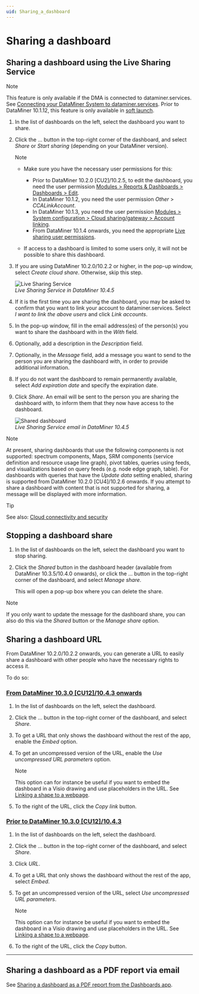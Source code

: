 ```yaml
---
uid: Sharing_a_dashboard
---
```


# Sharing a dashboard

## Sharing a dashboard using the Live Sharing Service

> [!NOTE]
> This feature is only available if the DMA is connected to dataminer.services. See [Connecting your DataMiner System to dataminer.services](xref:Connecting_your_DataMiner_System_to_the_cloud). Prior to DataMiner 10.1.12, this feature is only available in [soft launch](xref:SoftLaunchOptions).

1. In the list of dashboards on the left, select the dashboard you want to share.

1. Click the ... button in the top-right corner of the dashboard, and select *Share* or *Start sharing* (depending on your DataMiner version).

   > [!NOTE]
   >
   > - Make sure you have the necessary user permissions for this:
   >
   >   - Prior to DataMiner 10.2.0 \[CU2\]/10.2.5, to edit the dashboard, you need the user permission [Modules > Reports & Dashboards > Dashboards > Edit](xref:DataMiner_user_permissions#modules--reports--dashboards--dashboards--edit).
   >   - In DataMiner 10.1.2, you need the user permission *Other* > *CCALinkAccount*.
   >   - In DataMiner 10.1.3, you need the user permission [Modules > System configuration > Cloud sharing/gateway > Account linking](xref:DataMiner_user_permissions#modules--system-configuration--cloud-sharinggateway--account-linking).
   >   - From DataMiner 10.1.4 onwards, you need the appropriate [Live sharing user permissions](xref:DataMiner_user_permissions#general--live-sharing).
   > - If access to a dashboard is limited to some users only, it will not be possible to share this dashboard.

1. If you are using DataMiner 10.2.0/10.2.2 or higher, in the pop-up window, select *Create cloud share*. Otherwise, skip this step.

   ![Live Sharing Service](~/user-guide/images/Live_Sharing_Service.png)<br>*Live Sharing Service in DataMiner 10.4.5*

1. If it is the first time you are sharing the dashboard, you may be asked to confirm that you want to link your account to dataminer.services. Select *I want to link the above users* and click *Link accounts*.

1. In the pop-up window, fill in the email address(es) of the person(s) you want to share the dashboard with in the *With* field.

1. Optionally, add a description in the *Description* field.

1. Optionally, in the *Message* field, add a message you want to send to the person you are sharing the dashboard with, in order to provide additional information.

1. If you do not want the dashboard to remain permanently available, select *Add expiration date* and specify the expiration date.

1. Click *Share*. An email will be sent to the person you are sharing the dashboard with, to inform them that they now have access to the dashboard.

   ![Shared dashboard](~/user-guide/images/Shared_Dashboard.png)<br>*Live Sharing Service email in DataMiner 10.4.5*

> [!NOTE]
> At present, sharing dashboards that use the following components is not supported: spectrum components, Maps, SRM components (service definition and resource usage line graph), pivot tables, queries using feeds, and visualizations based on query feeds (e.g. node edge graph, table). For dashboards with queries that have the *Update data* setting enabled, sharing is supported from DataMiner 10.2.0 [CU4]/10.2.6 onwards. If you attempt to share a dashboard with content that is not supported for sharing, a message will be displayed with more information.

> [!TIP]
> See also: [Cloud connectivity and security](xref:Cloud_connectivity_and_security)

## Stopping a dashboard share

1. In the list of dashboards on the left, select the dashboard you want to stop sharing.

1. Click the *Shared* button in the dashboard header (available from DataMiner 10.3.5/10.4.0 onwards), or click the ... button in the top-right corner of the dashboard, and select *Manage share*.

   This will open a pop-up box where you can delete the share.

> [!NOTE]
> If you only want to update the message for the dashboard share, you can also do this via the *Shared* button or the *Manage share* option.

## Sharing a dashboard URL

From DataMiner 10.2.0/10.2.2 onwards, you can generate a URL to easily share a dashboard with other people who have the necessary rights to access it.

To do so:

### [From DataMiner 10.3.0 [CU12]/10.4.3 onwards](#tab/tabid-1)

1. In the list of dashboards on the left, select the dashboard<!--RN 38278-->.

1. Click the ... button in the top-right corner of the dashboard, and select *Share*.

1. To get a URL that only shows the dashboard without the rest of the app, enable the *Embed* option.

1. To get an uncompressed version of the URL, enable the *Use uncompressed URL parameters* option.

   > [!NOTE]
   > This option can for instance be useful if you want to embed the dashboard in a Visio drawing and use placeholders in the URL. See [Linking a shape to a webpage](xref:Linking_a_shape_to_a_webpage).

1. To the right of the URL, click the *Copy link* button.

### [Prior to DataMiner 10.3.0 [CU12]/10.4.3](#tab/tabid-2)

1. In the list of dashboards on the left, select the dashboard.

1. Click the ... button in the top-right corner of the dashboard, and select *Share*.

1. Click *URL*.

1. To get a URL that only shows the dashboard without the rest of the app, select *Embed*.

1. To get an uncompressed version of the URL, select *Use uncompressed URL parameters*.

   > [!NOTE]
   > This option can for instance be useful if you want to embed the dashboard in a Visio drawing and use placeholders in the URL. See [Linking a shape to a webpage](xref:Linking_a_shape_to_a_webpage).

1. To the right of the URL, click the *Copy* button.

***

## Sharing a dashboard as a PDF report via email

See [Sharing a dashboard as a PDF report from the Dashboards app](xref:Sharing_PDF_report_from_Dashboards_app).
